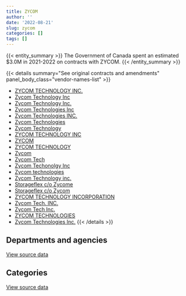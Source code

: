 ```yaml
---
title: ZYCOM
author: ''
date: '2022-08-21'
slug: zycom
categories: []
tags: []
---
```


<script src="/rmarkdown-libs/htmlwidgets/htmlwidgets.js"></script>
<link href="/rmarkdown-libs/datatables-css/datatables-crosstalk.css" rel="stylesheet" />
<script src="/rmarkdown-libs/datatables-binding/datatables.js"></script>
<script src="/rmarkdown-libs/jquery/jquery-3.6.0.min.js"></script>
<link href="/rmarkdown-libs/dt-core-bootstrap/css/dataTables.bootstrap.min.css" rel="stylesheet" />
<link href="/rmarkdown-libs/dt-core-bootstrap/css/dataTables.bootstrap.extra.css" rel="stylesheet" />
<script src="/rmarkdown-libs/dt-core-bootstrap/js/jquery.dataTables.min.js"></script>
<script src="/rmarkdown-libs/dt-core-bootstrap/js/dataTables.bootstrap.min.js"></script>
<link href="/rmarkdown-libs/crosstalk/css/crosstalk.min.css" rel="stylesheet" />
<script src="/rmarkdown-libs/crosstalk/js/crosstalk.min.js"></script>
<script src="/rmarkdown-libs/htmlwidgets/htmlwidgets.js"></script>
<link href="/rmarkdown-libs/datatables-css/datatables-crosstalk.css" rel="stylesheet" />
<script src="/rmarkdown-libs/datatables-binding/datatables.js"></script>
<script src="/rmarkdown-libs/jquery/jquery-3.6.0.min.js"></script>
<link href="/rmarkdown-libs/dt-core-bootstrap/css/dataTables.bootstrap.min.css" rel="stylesheet" />
<link href="/rmarkdown-libs/dt-core-bootstrap/css/dataTables.bootstrap.extra.css" rel="stylesheet" />
<script src="/rmarkdown-libs/dt-core-bootstrap/js/jquery.dataTables.min.js"></script>
<script src="/rmarkdown-libs/dt-core-bootstrap/js/dataTables.bootstrap.min.js"></script>
<link href="/rmarkdown-libs/crosstalk/css/crosstalk.min.css" rel="stylesheet" />
<script src="/rmarkdown-libs/crosstalk/js/crosstalk.min.js"></script>

{{< entity_summary >}}
The Government of Canada spent an estimated \$3.0M in 2021-2022 on contracts with ZYCOM.
{{< /entity_summary >}}

{{< details summary="See original contracts and amendments" panel_body_class="vendor-names-list" >}}
- [ZYCOM TECHNOLOGY INC.](https://search.open.canada.ca/en/ct/?sort=contract_value_f%20desc&page=1&search_text=%22ZYCOM%20TECHNOLOGY%20INC.%22)
- [Zycom Technology Inc](https://search.open.canada.ca/en/ct/?sort=contract_value_f%20desc&page=1&search_text=%22Zycom%20Technology%20Inc%22)
- [Zycom Technology Inc.](https://search.open.canada.ca/en/ct/?sort=contract_value_f%20desc&page=1&search_text=%22Zycom%20Technology%20Inc.%22)
- [Zycom Technologies Inc](https://search.open.canada.ca/en/ct/?sort=contract_value_f%20desc&page=1&search_text=%22Zycom%20Technologies%20Inc%22)
- [Zycom Technologies INC.](https://search.open.canada.ca/en/ct/?sort=contract_value_f%20desc&page=1&search_text=%22Zycom%20Technologies%20INC.%22)
- [Zycom Technologies](https://search.open.canada.ca/en/ct/?sort=contract_value_f%20desc&page=1&search_text=%22Zycom%20Technologies%22)
- [Zycom Technology](https://search.open.canada.ca/en/ct/?sort=contract_value_f%20desc&page=1&search_text=%22Zycom%20Technology%22)
- [ZYCOM TECHNOLOGY INC](https://search.open.canada.ca/en/ct/?sort=contract_value_f%20desc&page=1&search_text=%22ZYCOM%20TECHNOLOGY%20INC%22)
- [ZYCOM](https://search.open.canada.ca/en/ct/?sort=contract_value_f%20desc&page=1&search_text=%22ZYCOM%22)
- [ZYCOM TECHNOLOGY](https://search.open.canada.ca/en/ct/?sort=contract_value_f%20desc&page=1&search_text=%22ZYCOM%20TECHNOLOGY%22)
- [Zycom](https://search.open.canada.ca/en/ct/?sort=contract_value_f%20desc&page=1&search_text=%22Zycom%22)
- [Zycom Tech](https://search.open.canada.ca/en/ct/?sort=contract_value_f%20desc&page=1&search_text=%22Zycom%20Tech%22)
- [Zycom Techonolgy Inc](https://search.open.canada.ca/en/ct/?sort=contract_value_f%20desc&page=1&search_text=%22Zycom%20Techonolgy%20Inc%22)
- [Zycom technologies](https://search.open.canada.ca/en/ct/?sort=contract_value_f%20desc&page=1&search_text=%22Zycom%20technologies%22)
- [Zycom Technology inc.](https://search.open.canada.ca/en/ct/?sort=contract_value_f%20desc&page=1&search_text=%22Zycom%20Technology%20inc.%22)
- [Storageflex c/o Zycome](https://search.open.canada.ca/en/ct/?sort=contract_value_f%20desc&page=1&search_text=%22Storageflex%20c%2fo%20Zycome%22)
- [Storageflex c/o Zycom](https://search.open.canada.ca/en/ct/?sort=contract_value_f%20desc&page=1&search_text=%22Storageflex%20c%2fo%20Zycom%22)
- [ZYCOM TECHNOLOGY INCORPORATION](https://search.open.canada.ca/en/ct/?sort=contract_value_f%20desc&page=1&search_text=%22ZYCOM%20TECHNOLOGY%20INCORPORATION%22)
- [Zycom Tech. INC.](https://search.open.canada.ca/en/ct/?sort=contract_value_f%20desc&page=1&search_text=%22Zycom%20Tech.%20INC.%22)
- [Zycom Tech Inc.](https://search.open.canada.ca/en/ct/?sort=contract_value_f%20desc&page=1&search_text=%22Zycom%20Tech%20Inc.%22)
- [ZYCOM TECHNOLOGIES](https://search.open.canada.ca/en/ct/?sort=contract_value_f%20desc&page=1&search_text=%22ZYCOM%20TECHNOLOGIES%22)
- [Zycom Technologies Inc.](https://search.open.canada.ca/en/ct/?sort=contract_value_f%20desc&page=1&search_text=%22Zycom%20Technologies%20Inc.%22)
{{< /details >}}

## Departments and agencies

<div id="htmlwidget-1" style="width:100%;height:auto;" class="datatables html-widget"></div>
<script type="application/json" data-for="htmlwidget-1">{"x":{"style":"bootstrap","filter":"none","vertical":false,"data":[["<a href=\"/departments/chrc-ccdp/\">Canadian Human Rights Commission<\/a>","<a href=\"/departments/cic/\">Immigration, Refugees and Citizenship Canada<\/a>","<a href=\"/departments/cta-otc/\">Canadian Transportation Agency<\/a>","<a href=\"/departments/dnd-mdn/\">National Defence<\/a>","<a href=\"/departments/esdc-edsc/\">Employment and Social Development Canada<\/a>","<a href=\"/departments/mgerc-ceegm/\">Military Grievances External Review Committee<\/a>","<a href=\"/departments/oic-ci/\">Office of the Information Commissioner of Canada<\/a>","<a href=\"/departments/osfi-bsif/\">Office of the Superintendent of Financial Institutions Canada<\/a>","<a href=\"/departments/pco-bcp/\">Privy Council Office<\/a>","<a href=\"/departments/ssc-spc/\">Shared Services Canada<\/a>","<a href=\"/departments/wage/\">Department for Women and Gender Equality<\/a>"],[117169.7,1110.14,133928.89,1096523.03,null,67631.58,6641.46,null,22672.32,1618297.19,192585.21],[null,24284.35,106262.66,2683889.71,35332.64,null,49607.63,null,null,1804588.47,165033.3],[365072.6,null,326879.73,1497867.08,null,4900.44,79687.91,27213.23,null,2229900.91,3750.34],[5977.27,null,143248.95,365534.11,1728.11,13810.83,45860.2,null,null,2410796.71,32839.77]],"container":"<table class=\"table table-striped table-hover row-border order-column display\">\n  <thead>\n    <tr>\n      <th>Department<\/th>\n      <th>2018-2019<\/th>\n      <th>2019-2020<\/th>\n      <th>2020-2021<\/th>\n      <th>2021-2022<\/th>\n    <\/tr>\n  <\/thead>\n<\/table>","options":{"order":[[4,"desc"]],"pageLength":10,"autoWidth":true,"columnDefs":[{"targets":1,"render":"function(data, type, row, meta) {\n    return type !== 'display' ? data : DTWidget.formatCurrency(data, \"$\", 2, 3, \",\", \".\", true, null);\n  }"},{"targets":2,"render":"function(data, type, row, meta) {\n    return type !== 'display' ? data : DTWidget.formatCurrency(data, \"$\", 2, 3, \",\", \".\", true, null);\n  }"},{"targets":3,"render":"function(data, type, row, meta) {\n    return type !== 'display' ? data : DTWidget.formatCurrency(data, \"$\", 2, 3, \",\", \".\", true, null);\n  }"},{"targets":4,"render":"function(data, type, row, meta) {\n    return type !== 'display' ? data : DTWidget.formatCurrency(data, \"$\", 2, 3, \",\", \".\", true, null);\n  }"},{"width":"16%","targets":[1,2,3,4]},{"className":"dt-right","targets":[1,2,3,4]}],"orderClasses":false}},"evals":["options.columnDefs.0.render","options.columnDefs.1.render","options.columnDefs.2.render","options.columnDefs.3.render"],"jsHooks":[]}</script>
<p class="text-right">
<a href="https://github.com/GoC-Spending/contracts-data/tree/main/data/out/vendors/zycom/summary_by_fiscal_year_by_department.csv" class="source-data-link btn btn-link">View source data</a>
</p>

## Categories

<div id="htmlwidget-2" style="width:100%;height:auto;" class="datatables html-widget"></div>
<script type="application/json" data-for="htmlwidget-2">{"x":{"style":"bootstrap","filter":"none","vertical":false,"data":[["<a href=\"/categories/1_facilities_and_construction/\">Facilities and construction<\/a>","<a href=\"/categories/10_office_management/\">Office management<\/a>","<a href=\"/categories/11_defence/\">Defence<\/a>","<a href=\"/categories/2_professional_services/\">Professional services<\/a>","<a href=\"/categories/3_information_technology/\">Information technology<\/a>","<a href=\"/categories/6_industrial_products_and_services/\">Industrial products and services<\/a>"],[null,65104.63,1011055.8,null,2160036.49,20362.6],[null,null,2683889.71,null,2185109.05,null],[null,null,1497867.08,null,3037405.16,null],[23913.63,null,322848.35,18772.13,2654261.84,null]],"container":"<table class=\"table table-striped table-hover row-border order-column display\">\n  <thead>\n    <tr>\n      <th>Category<\/th>\n      <th>2018-2019<\/th>\n      <th>2019-2020<\/th>\n      <th>2020-2021<\/th>\n      <th>2021-2022<\/th>\n    <\/tr>\n  <\/thead>\n<\/table>","options":{"order":[[4,"desc"]],"dom":"t","pageLength":30,"autoWidth":true,"columnDefs":[{"targets":1,"render":"function(data, type, row, meta) {\n    return type !== 'display' ? data : DTWidget.formatCurrency(data, \"$\", 2, 3, \",\", \".\", true, null);\n  }"},{"targets":2,"render":"function(data, type, row, meta) {\n    return type !== 'display' ? data : DTWidget.formatCurrency(data, \"$\", 2, 3, \",\", \".\", true, null);\n  }"},{"targets":3,"render":"function(data, type, row, meta) {\n    return type !== 'display' ? data : DTWidget.formatCurrency(data, \"$\", 2, 3, \",\", \".\", true, null);\n  }"},{"targets":4,"render":"function(data, type, row, meta) {\n    return type !== 'display' ? data : DTWidget.formatCurrency(data, \"$\", 2, 3, \",\", \".\", true, null);\n  }"},{"width":"16%","targets":[1,2,3,4]},{"className":"dt-right","targets":[1,2,3,4]}],"orderClasses":false,"lengthMenu":[10,25,30,50,100]}},"evals":["options.columnDefs.0.render","options.columnDefs.1.render","options.columnDefs.2.render","options.columnDefs.3.render"],"jsHooks":[]}</script>
<p class="text-right">
<a href="https://github.com/GoC-Spending/contracts-data/tree/main/data/out/vendors/zycom/summary_by_fiscal_year_by_category.csv" class="source-data-link btn btn-link">View source data</a>
</p>
